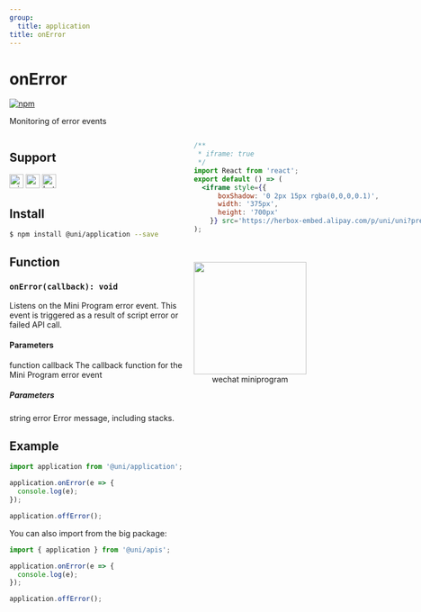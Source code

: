 ```yaml
---
group:
  title: application
title: onError
---
```


# onError
[![npm](https://img.shields.io/npm/v/@uni/application.svg)](https://www.npmjs.com/package/@uni/application)

Monitoring of error events


<div style="display: flex;flex-direction: row;justify-content: space-between;">
<div style="margin-right: 20px;">

## Support
<img alt="miniApp" src="https://gw.alicdn.com/tfs/TB1bBpmbRCw3KVjSZFuXXcAOpXa-200-200.svg" width="25px" height="25px" title="ali miniprogram" /> <img alt="wechatMiniprogram" src="https://img.alicdn.com/tfs/TB1slcYdxv1gK0jSZFFXXb0sXXa-200-200.svg" width="25px" height="25px" title="wechatMiniprogram"> <img alt="bytedanceMicroApp" src="https://gw.alicdn.com/tfs/TB1jFtVzO_1gK0jSZFqXXcpaXXa-200-200.svg" width="25px" height="25px" title="bytedanceMicroApp">

## Install

```bash
$ npm install @uni/application --save
```

## Function

### `onError(callback): void`

Listens on the Mini Program error event. This event is triggered as a result of script error or failed API call. 

#### Parameters
function callback
The callback function for the Mini Program error event

##### Parameters
string error
Error message, including stacks.

## Example

```js
import application from '@uni/application';

application.onError(e => {
  console.log(e);
});

application.offError();
```

You can also import from the big package:

```js
import { application } from '@uni/apis';

application.onError(e => {
  console.log(e);
});

application.offError();
```

</div>
<div>

```jsx | inline
/**
 * iframe: true
 */
import React from 'react';
export default () => (
  <iframe style={{
      boxShadow: '0 2px 15px rgba(0,0,0,0.1)',
      width: '375px',
      height: '700px'
    }} src='https://herbox-embed.alipay.com/p/uni/uni?previewZoom=100&view=preview&defaultPage=pages/application/index&topSlider=false'></iframe>
);
```

<div style="display: flex;margin-top: 50px;">
  <div>
    <img src="https://img.alicdn.com/imgextra/i4/O1CN01HrOhz21r6bUKtdIOe_!!6000000005582-0-tps-622-634.jpg" width="200" height="200" />
    <div style="text-align: center;">wechat miniprogram</div>
  </div>
</div>

</div>
</div>